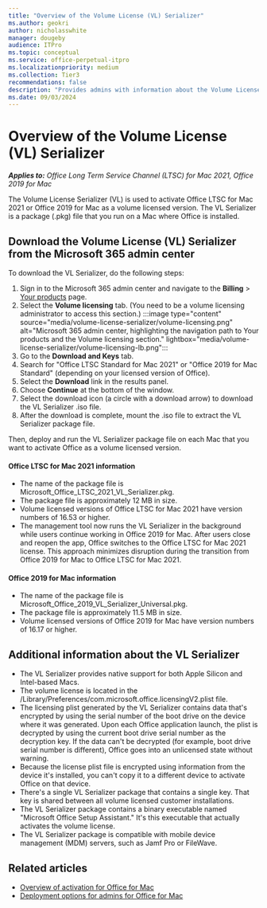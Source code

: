 ```yaml
---
title: "Overview of the Volume License (VL) Serializer"
ms.author: geokri
author: nicholasswhite
manager: dougeby
audience: ITPro
ms.topic: conceptual
ms.service: office-perpetual-itpro
ms.localizationpriority: medium
ms.collection: Tier3
recommendations: false
description: "Provides admins with information about the Volume License (VL) Serializer, which is used to activate volume licensed versions of Office for Mac."
ms.date: 09/03/2024
---
```


# Overview of the Volume License (VL) Serializer

***Applies to:*** *Office Long Term Service Channel (LTSC) for Mac 2021, Office 2019 for Mac* <!--Update for Office LTSC 2024 here.-->

The Volume License Serializer (VL) is used to activate Office LTSC for Mac 2021 or Office 2019 for Mac as a volume licensed version. The VL Serializer is a package (.pkg) file that you run on a Mac where Office is installed.

## Download the Volume License (VL) Serializer from the Microsoft 365 admin center

To download the VL Serializer, do the following steps:

1. Sign in to the Microsoft 365 admin center and navigate to the **Billing** > [Your products](https://admin.cloud.microsoft/?#/subscriptions) page.
1. Select the **Volume licensing** tab. (You need to be a volume licensing administrator to access this section.)
:::image type="content" source="media/volume-license-serializer/volume-licensing.png" alt="Microsoft 365 admin center, highlighting the navigation path to Your products and the Volume licensing section." lightbox="media/volume-license-serializer/volume-licensing-lb.png":::
1. Go to the **Download and Keys** tab.
1. Search for "Office LTSC Standard for Mac 2021" or "Office 2019 for Mac Standard" (depending on your licensed version of Office).
1. Select the **Download** link in the results panel.
1. Choose **Continue** at the bottom of the window.
1. Select the download icon (a circle with a download arrow) to download the VL Serializer .iso file.
1. After the download is complete, mount the .iso file to extract the VL Serializer package file.

Then, deploy and run the VL Serializer package file on each Mac that you want to activate Office as a volume licensed version.

<!--Update for Office LTSC 2024 here.-->

#### Office LTSC for Mac 2021 information

- The name of the package file is Microsoft_Office_LTSC_2021_VL_Serializer.pkg.
- The package file is approximately 12 MB in size.
- Volume licensed versions of Office LTSC for Mac 2021 have version numbers of 16.53 or higher.
- The management tool now runs the VL Serializer in the background while users continue working in Office 2019 for Mac. After users close and reopen the app, Office switches to the Office LTSC for Mac 2021 license. This approach minimizes disruption during the transition from Office 2019 for Mac to Office LTSC for Mac 2021.

#### Office 2019 for Mac information

- The name of the package file is Microsoft_Office_2019_VL_Serializer_Universal.pkg.
- The package file is approximately 11.5 MB in size.
- Volume licensed versions of Office 2019 for Mac have version numbers of 16.17 or higher.

## Additional information about the VL Serializer

- The VL Serializer provides native support for both Apple Silicon and Intel-based Macs.
- The volume license is located in the /Library/Preferences/com.microsoft.office.licensingV2.plist file.
- The licensing plist generated by the VL Serializer contains data that's encrypted by using the serial number of the boot drive on the device where it was generated. Upon each Office application launch, the plist is decrypted by using the current boot drive serial number as the decryption key. If the data can't be decrypted (for example, boot drive serial number is different), Office goes into an unlicensed state without warning.
- Because the license plist file is encrypted using information from the device it's installed, you can't copy it to a different device to activate Office on that device.
- There's a single VL Serializer package that contains a single key. That key is shared between all volume licensed customer installations.
- The VL Serializer package contains a binary executable named "Microsoft Office Setup Assistant." It's this executable that actually activates the volume license.
- The VL Serializer package is compatible with mobile device management (MDM) servers, such as Jamf Pro or FileWave.

## Related articles

- [Overview of activation for Office for Mac](overview-of-activation-for-office-for-mac.md)
- [Deployment options for admins for Office for Mac](deployment-options-for-office-for-mac.md)
